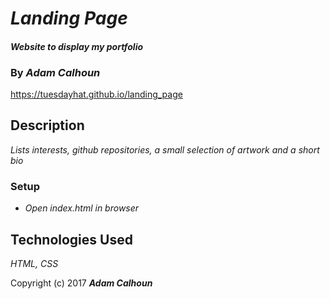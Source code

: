 # _Landing Page_

#### _Website to display my portfolio_

### By _Adam Calhoun_

https://tuesdayhat.github.io/landing_page

## Description

_Lists interests, github repositories, a small selection of artwork and a short bio_

### Setup
* _Open index.html in browser_

## Technologies Used
_HTML, CSS_

Copyright (c) 2017 **_Adam Calhoun_**
